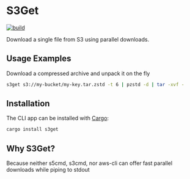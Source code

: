 # S3Get

[<img alt="build" src="https://img.shields.io/github/workflow/status/VeaaC/s3get/Shuffly%20CI/main?style=for-the-badge">](https://github.com/Veaac/s3get/actions?query=branch%3Amain)

Download a single file from S3 using parallel downloads.

## Usage Examples

Download a compressed archive and unpack it on the fly

```sh
s3get s3://my-bucket/my-key.tar.zstd -t 6 | pzstd -d | tar -xvf -
```

## Installation

The CLI app can be installed with [Cargo](https://doc.rust-lang.org/cargo/getting-started/installation.html):

```sh
cargo install s3get
```

## Why S3Get?

Because neither s5cmd, s3cmd, nor aws-cli can offer fast parallel downloads while piping to stdout